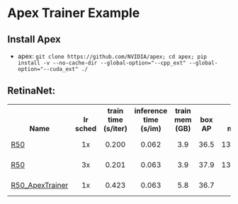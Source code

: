 # Apex Trainer Example


## Install Apex

- apex: `git clone https://github.com/NVIDIA/apex; cd apex; pip install -v --no-cache-dir --global-option="--cpp_ext" --global-option="--cuda_ext" ./`

## RetinaNet:
<!--
./gen_html_table.py --config 'COCO-Detection/retina*50*' 'COCO-Detection/retina*101*' --name R50 R50 R101 --fields lr_sched train_speed inference_speed mem box_AP
-->


<table><tbody>
<!-- START TABLE -->
<!-- TABLE HEADER -->
<th valign="bottom">Name</th>
<th valign="bottom">lr<br/>sched</th>
<th valign="bottom">train<br/>time<br/>(s/iter)</th>
<th valign="bottom">inference<br/>time<br/>(s/im)</th>
<th valign="bottom">train<br/>mem<br/>(GB)</th>
<th valign="bottom">box<br/>AP</th>
<th valign="bottom">model id</th>
<th valign="bottom">download</th>
<!-- TABLE BODY -->
<!-- ROW: retinanet_R_50_FPN_1x -->
 <tr><td align="left"><a href="configs/COCO-Detection/retinanet_R_50_FPN_1x.yaml">R50</a></td>
<td align="center">1x</td>
<td align="center">0.200</td>
<td align="center">0.062</td>
<td align="center">3.9</td>
<td align="center">36.5</td>
<td align="center">137593951</td>
<td align="center"><a href="https://dl.fbaipublicfiles.com/detectron2/COCO-Detection/retinanet_R_50_FPN_1x/137593951/model_final_b796dc.pkl">model</a>&nbsp;|&nbsp;<a href="https://dl.fbaipublicfiles.com/detectron2/COCO-Detection/retinanet_R_50_FPN_1x/137593951/metrics.json">metrics</a></td>
</tr>
<!-- ROW: retinanet_R_50_FPN_3x -->
 <tr><td align="left"><a href="configs/COCO-Detection/retinanet_R_50_FPN_3x.yaml">R50</a></td>
<td align="center">3x</td>
<td align="center">0.201</td>
<td align="center">0.063</td>
<td align="center">3.9</td>
<td align="center">37.9</td>
<td align="center">137849486</td>
<td align="center"><a href="https://dl.fbaipublicfiles.com/detectron2/COCO-Detection/retinanet_R_50_FPN_3x/137849486/model_final_4cafe0.pkl">model</a>&nbsp;|&nbsp;<a href="https://dl.fbaipublicfiles.com/detectron2/COCO-Detection/retinanet_R_50_FPN_3x/137849486/metrics.json">metrics</a></td>
</tr>
<!-- ROW: retinanet_R_50_FPN_Apex_1x -->
 <tr><td align="left"><a href="configs/COCO-Detection/retinanet_R_50_FPN_Apex_1x.yaml">R50_ApexTrainer</a></td>
<td align="center">1x</td>
<td align="center">0.423</td>
<td align="center">0.063</td>
<td align="center">5.8</td>
<td align="center">36.7</td>
<td align="center">-</td>
<td align="center"><a href="https://drive.google.com/file/d/1-tYnWz6e85q_lBjq7AbsU0kC80vnhWUY/view?usp=sharing">model</a>&nbsp;|&nbsp;<a href="https://drive.google.com/file/d/1VgvLTd9AvRy9H5Op1mkXfMC3piED6bRO/view?usp=sharing">metrics</a></td>
</tr>
</tbody></table>
